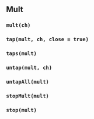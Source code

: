 ## Mult

### `mult(ch)`
### `tap(mult, ch, close = true)`
### `taps(mult)`
### `untap(mult, ch)`
### `untapAll(mult)`
### `stopMult(mult)`
### `stop(mult)`
